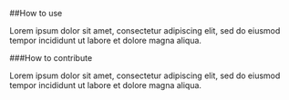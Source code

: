 ##How to use

Lorem ipsum dolor sit amet, consectetur adipiscing elit, sed do eiusmod tempor incididunt ut labore et dolore magna aliqua.

###How to contribute

Lorem ipsum dolor sit amet, consectetur adipiscing elit, sed do eiusmod tempor incididunt ut labore et dolore magna aliqua.
